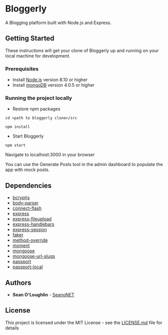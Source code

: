 # Bloggerly
A Blogging platform built with Node.js and Express. 

## Getting Started

These instructions will get your clone of Bloggerly up and running on your local machine for development.

### Prerequisites

* Install [Node.js](https://nodejs.org) version 8.10 or higher
* Install [mongoDB](https://www.mongodb.com/) version 4.0.5 or higher

### Running the project locally

* Restore npm packages

`cd <path to bloggerly clone>/src`

`npm install`

* Start Bloggerly

`npm start`

Navigate to localhost:3000 in your browser

You can use the Generate Posts tool in the admin dashboard to populate the app with mock posts.

## Dependencies

* [bcryptjs](https://www.npmjs.com/package/bcryptjs)
* [body-parser](https://www.npmjs.com/package/body-parser)
* [connect-flash](https://www.npmjs.com/package/connect-flash)
* [express](https://www.npmjs.com/package/express)
* [express-fileupload](https://www.npmjs.com/package/express-fileupload)
* [express-handlebars](https://www.npmjs.com/package/express-handlebars)
* [express-session](https://www.npmjs.com/package/express-session)
* [faker](https://www.npmjs.com/package/faker)
* [method-override](https://www.npmjs.com/package/method-override)
* [moment](https://www.npmjs.com/package/moment)
* [mongoose](https://www.npmjs.com/package/mongoose)
* [mongoose-url-slugs](https://www.npmjs.com/package/mongoose-url-slugs)
* [passport](https://www.npmjs.com/package/passport)
* [passport-local](https://www.npmjs.com/package/passport-local)

## Authors

* **Sean O'Loughlin** - [SeanoNET](https://github.com/SeanoNET)

## License

This project is licensed under the MIT License - see the [LICENSE.md](LICENSE) file for details


